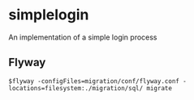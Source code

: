 # simplelogin
An implementation of a simple login process

## Flyway
`$flyway -configFiles=migration/conf/flyway.conf -locations=filesystem:./migration/sql/ migrate`